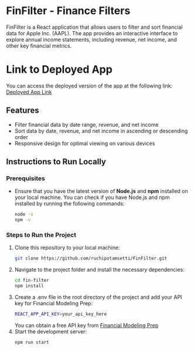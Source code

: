 # FinFilter - Finance Filters

FinFilter is a React application that allows users to filter and sort financial data for Apple Inc. (AAPL). The app provides an interactive interface to explore annual income statements, including revenue, net income, and other key financial metrics.

# Link to Deployed App
You can access the deployed version of the app at the following link: [Deployed App Link](https://fin-filter.vercel.app/)

## Features
  - Filter financial data by date range, revenue, and net income
  - Sort data by date, revenue, and net income in ascending or descending order
  - Responsive design for optimal viewing on various devices

## Instructions to Run Locally

### Prerequisites
- Ensure that you have the latest version of **Node.js** and **npm** installed on your local machine.
  You can check if you have Node.js and npm installed by running the following commands:
  ```bash
  node -v
  npm -v

### Steps to Run the Project

1. Clone this repository to your local machine:
    ```bash
    git clone https://github.com/ruchipotamsetti/FinFilter.git
    ```
2. Navigate to the project folder and install the necessary dependencies:
    ```bash
    cd fin-filter
    npm install
    ```
3. Create a .env file in the root directory of the project and add your API key for Financial Modeling Prep:
     ```bash
     REACT_APP_API_KEY=your_api_key_here
     ```
   You can obtain a free API key from [Financial Modeling Prep](https://site.financialmodelingprep.com/developer/docs#income-statements-financial-statements) 
4. Start the development server:
    ```bash
    npm run start
    ```
